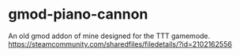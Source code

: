 # gmod-piano-cannon
An old gmod addon of mine designed for the TTT gamemode.
https://steamcommunity.com/sharedfiles/filedetails/?id=2102162556
